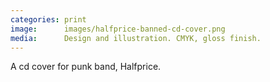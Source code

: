 ```yaml
---
categories: print
image:      images/halfprice-banned-cd-cover.png
media:      Design and illustration. CMYK, gloss finish.
---
```

A cd cover for punk band, Halfprice.
